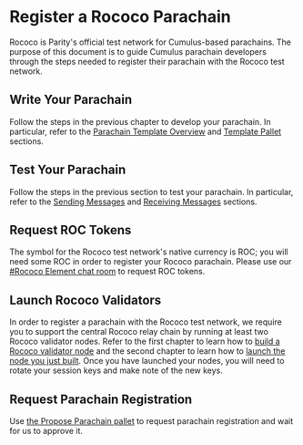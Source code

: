 # Register a Rococo Parachain

Rococo is Parity's official test network for Cumulus-based parachains. The purpose of this document is to guide Cumulus
parachain developers through the steps needed to register their parachain with the Rococo test network.

## Write Your Parachain

Follow the steps in the previous chapter to develop your parachain. In particular, refer to the
[Parachain Template Overview](../5-develop/1-template-overview.md) and
[Template Pallet](../5-develop/3-template-pallet.md) sections.

## Test Your Parachain

Follow the steps in the previous section to test your parachain. In particular, refer to the
[Sending Messages](../5-develop/4-sending-messages.md) and [Receiving Messages](../5-develop/5-receiving-messages.md)
sections.

## Request ROC Tokens

The symbol for the Rococo test network's native currency is ROC; you will need some ROC in order to register your Rococo
parachain. Please use
our [#Rococo Element chat room](https://app.element.io/#/room/!WuksvCDImqYSxvNmua:matrix.parity.io?via=matrix.org) to
request ROC tokens.

## Launch Rococo Validators

In order to register a parachain with the Rococo test network, we require you to support the central Rococo relay chain
by running at least two Rococo validator nodes. Refer to the first chapter to learn how to
[build a Rococo validator node](../1-prep/1-compiling.md#building-a-relay-chain-node) and the second chapter to learn
how to [launch the node you just built](../2-relay-chain/2-launch.md). Once you have launched your nodes, you will need
to rotate your session keys and make note of the new keys.

## Request Parachain Registration

Use
[the Propose Parachain pallet](https://github.com/paritytech/polkadot/blob/rococo-branch/runtime/rococo/src/propose_parachain.rs)
to request parachain registration and wait for us to approve it.
